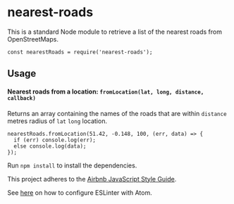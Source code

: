 # nearest-roads
This is a standard Node module to retrieve a list of the nearest roads from OpenStreetMaps.

`const nearestRoads = require('nearest-roads');`

## Usage

#### Nearest roads from a location: `fromLocation(lat, long, distance, callback)`
  Returns an array containing the names of the roads that are within `distance` metres radius of `lat` `long` location.
  ```
  nearestRoads.fromLocation(51.42, -0.148, 100, (err, data) => {
    if (err) console.log(err);
    else console.log(data);
  });
  ```

Run `npm install` to install the dependencies.

This project adheres to the [Airbnb JavaScript Style Guide](https://github.com/airbnb/javascript).

See [here](http://www.acuriousanimal.com/2016/08/14/configuring-atom-with-eslint.html) on how to configure ESLinter with Atom.
